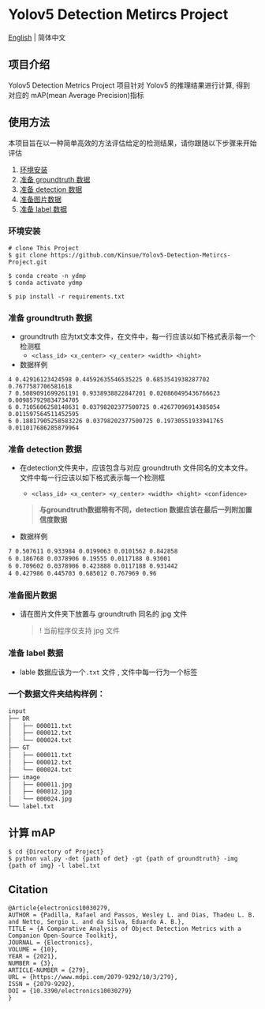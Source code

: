 # Yolov5 Detection Metircs Project

[English](https://github.com/Kinsue/Yolov5-Detection-Metircs-Project#a-sample-folder-structure) | 简体中文

## 项目介绍

Yolov5 Detection Metrics Project 项目针对 Yolov5 的推理结果进行计算, 得到对应的 mAP(mean Average Precision)指标


## 使用方法

本项目旨在以一种简单高效的方法评估给定的检测结果，请你跟随以下步骤来开始评估

1. [环境安装](#环境安装)
2. [准备 groundtruth 数据](#准备-groundtruth-数据)
3. [准备 detection 数据](#准备-detection-数据)
4. [准备图片数据](#准备图片数据)
5. [准备 label 数据](#准备-label-数据)

### 环境安装
```shell
# clone This Project
$ git clone https://github.com/Kinsue/Yolov5-Detection-Metircs-Project.git
```

```shell
$ conda create -n ydmp 
$ conda activate ydmp 

$ pip install -r requirements.txt 
```



### 准备 groundtruth 数据

- groundtruth 应为txt文本文件，在文件中，每一行应该以如下格式表示每一个检测框
	-  `<class_id> <x_center> <y_center> <width> <hight>`
- 数据样例

```text
4 0.42916123424598 0.44592635546535225 0.6853541938287702 0.7677587706581618
7 0.5089091699261191 0.9338938822847201 0.020860495436766623 0.009857929834734705
6 0.7105606258148631 0.03798202377500725 0.42677096914385054 0.011597564511452595
6 0.18817905258583226 0.03798202377500725 0.19730551933941765 0.011017686285879964
```



### 准备 detection 数据

- 在detection文件夹中，应该包含与对应 groundtruth 文件同名的文本文件。文件中每一行应该以如下格式表示每一个检测框
	-  `<class_id> <x_center> <y_center> <width> <hight> <confidence>`

	> **与groundtruth数据稍有不同，detection 数据应该在最后一列附加置信度数据**
- 数据样例

```txt
7 0.507611 0.933984 0.0199063 0.0101562 0.842858
6 0.186768 0.0378906 0.19555 0.0117188 0.93001
6 0.709602 0.0378906 0.423888 0.0117188 0.931442
4 0.427986 0.445703 0.685012 0.767969 0.96

```



### 准备图片数据

- 请在图片文件夹下放置与 groundtruth 同名的 jpg 文件

	> ! 当前程序仅支持 jpg 文件

### 准备 label 数据

- lable 数据应该为一个`.txt` 文件 , 文件中每一行为一个标签




### 一个数据文件夹结构样例：

```txt
input
├── DR
│   ├── 000011.txt
│   ├── 000012.txt
│   └── 000024.txt
├── GT
│   ├── 000011.txt
│   ├── 000012.txt
│   └── 000024.txt
├── image
│   ├── 000011.jpg
│   ├── 000012.jpg
│   └── 000024.jpg
└── label.txt
```



## 计算 mAP

```shell
$ cd {Directory of Project}
$ python val.py -det {path of det} -gt {path of groundtruth} -img {path of img} -l label.txt
```




## Citation

```text
@Article{electronics10030279,
AUTHOR = {Padilla, Rafael and Passos, Wesley L. and Dias, Thadeu L. B. and Netto, Sergio L. and da Silva, Eduardo A. B.},
TITLE = {A Comparative Analysis of Object Detection Metrics with a Companion Open-Source Toolkit},
JOURNAL = {Electronics},
VOLUME = {10},
YEAR = {2021},
NUMBER = {3},
ARTICLE-NUMBER = {279},
URL = {https://www.mdpi.com/2079-9292/10/3/279},
ISSN = {2079-9292},
DOI = {10.3390/electronics10030279}
}
```